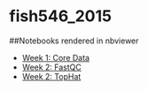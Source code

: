 fish546_2015
============

##Notebooks 
rendered in nbviewer

* [Week 1: Core Data](http://nbviewer.ipython.org/github/kubu4/fish546_2015/blob/master/Week01_CoreFile_ID.ipynb)
* [Week 2: FastQC](http://nbviewer.ipython.org/github/kubu4/fish546_2015/blob/master/Week02_FASTQC_local.ipynb)
* [Week 2: TopHat](http://nbviewer.ipython.org/github/kubu4/fish546_2015/blob/master/Week02_TopHat_local.ipynb)
